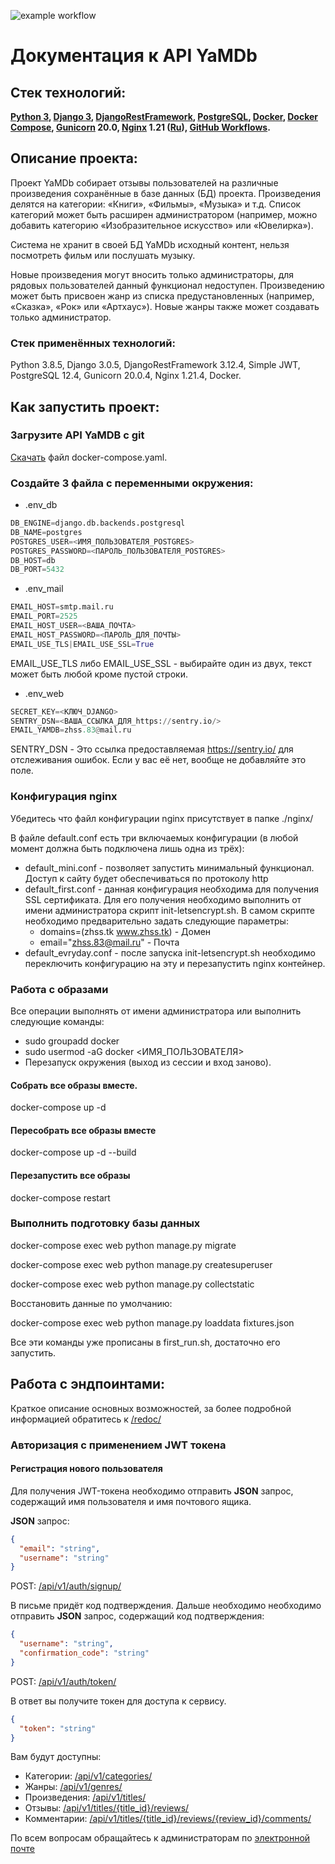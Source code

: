 ![example workflow](https://github.com/zhss1983/yamdb_final/actions/workflows/yamdb_workflow.yml/badge.svg)

# Документация к API YaMDb

## Стек технологий:

**[Python 3](https://www.python.org/downloads/), 
 [Django 3](https://docs.djangoproject.com/en/3.0/),
 [DjangoRestFramework](https://www.django-rest-framework.org),
 [PostgreSQL](https://www.postgresql.org/docs/),
 [Docker](https://docs.docker.com/),
 [Docker Compose](https://docs.docker.com/compose/),
 [Gunicorn](https://docs.gunicorn.org/en/stable/) 20.0,
 [Nginx](https://docs.nginx.com/) 1.21 ([Ru](https://nginx.org/ru/docs/)),
 [GitHub Workflows](https://docs.github.com/en/rest/actions/workflows).**

## Описание проекта:

Проект YaMDb собирает отзывы пользователей на различные произведения
сохранённые в базе данных (БД) проекта. Произведения делятся на категории:
«Книги», «Фильмы», «Музыка» и т.д. Список категорий может быть расширен
администратором (например, можно добавить категорию «Изобразительное искусство»
или «Ювелирка»).

Система не хранит в своей БД YaMDb исходный контент, нельзя посмотреть фильм
или послушать музыку.

Новые произведения могут вносить только администраторы, для рядовых
пользователей данный функционал недоступен. Произведению может быть присвоен
жанр из списка предустановленных (например, «Сказка», «Рок» или «Артхаус»).
Новые жанры также может создавать только администратор.

### Стек применённых технологий:

Python 3.8.5, Django 3.0.5, DjangoRestFramework 3.12.4, Simple JWT, PostgreSQL 12.4, Gunicorn 20.0.4, Nginx 1.21.4, Docker.

## Как запустить проект:

### Загрузите API YaMDB с git

[Скачать](https://github.com/zhss1983/yamdb_final/docker-compose.yaml) файл docker-compose.yaml.

### Создайте 3 файла с переменными окружения:
   
 - .env_db

```Python
DB_ENGINE=django.db.backends.postgresql
DB_NAME=postgres
POSTGRES_USER=<ИМЯ_ПОЛЬЗОВАТЕЛЯ_POSTGRES>
POSTGRES_PASSWORD=<ПАРОЛЬ_ПОЛЬЗОВАТЕЛЯ_POSTGRES>
DB_HOST=db
DB_PORT=5432
```

 - .env_mail

```Python
EMAIL_HOST=smtp.mail.ru
EMAIL_PORT=2525
EMAIL_HOST_USER=<ВАША_ПОЧТА>
EMAIL_HOST_PASSWORD=<ПАРОЛЬ_ДЛЯ_ПОЧТЫ>
EMAIL_USE_TLS|EMAIL_USE_SSL=True
```

EMAIL_USE_TLS либо EMAIL_USE_SSL - выбирайте один из двух, текст может быть любой кроме пустой строки.
    
 - .env_web

```Python
SECRET_KEY=<КЛЮЧ_DJANGO>
SENTRY_DSN=<ВАША_ССЫЛКА_ДЛЯ_https://sentry.io/>
EMAIL_YAMDB=zhss.83@mail.ru
```

SENTRY_DSN - Это ссылка предоставляемая https://sentry.io/ для отслеживания ошибок. Если у вас её нет, вообще не добавляйте это поле.

### Конфигурация nginx

Убедитесь что файл конфигурации nginx присутствует в папке ./nginx/

В файле default.conf есть три включаемых конфигурации (в любой момент должна быть подключена лишь одна из трёх):

 - default_mini.conf - позволяет запустить минимальный функционал. Доступ к сайту будет обеспечиваться по протоколу http
 - default_first.conf - данная конфигурация необходима для получения SSL сертификата. Для его получения необходимо выполнить от имени администратора скрипт init-letsencrypt.sh. В самом скрипте необходимо предварительно задать следующие параметры:
   - domains=(zhss.tk www.zhss.tk) - Домен
   - email="zhss.83@mail.ru" - Почта
 - default_evryday.conf - после запуска init-letsencrypt.sh необходимо переключить конфигурацию на эту и перезапустить nginx контейнер.

### Работа с образами

Все операции выполнять от имени администратора или выполнить следующие команды:

 - sudo groupadd docker
 - sudo usermod -aG docker <ИМЯ_ПОЛЬЗОВАТЕЛЯ>
 - Перезапуск окружения (выход из сессии и вход заново).

#### Собрать все образы вместе.

docker-compose up -d

#### Пересобрать все образы вместе

docker-compose up -d --build

#### Перезапустить все образы

docker-compose restart

### Выполнить подготовку базы данных

docker-compose exec web python manage.py migrate

docker-compose exec web python manage.py createsuperuser

docker-compose exec web python manage.py collectstatic

Восстановить данные по умолчанию:

docker-compose exec web python manage.py loaddata fixtures.json

Все эти команды уже прописаны в first_run.sh, достаточно его запустить.

## Работа с эндпоинтами:

Краткое описание основных возможностей, за более подробной информацией
обратитесь к [/redoc/](http://127.0.0.1:8000/redoc/) 

### Авторизация с применением JWT токена

#### Регистрация нового пользователя

Для получения JWT-токена необходимо отправить **JSON** запрос, содержащий
имя пользователя и имя почтового ящика.

**JSON** запрос:

```JSON
{
  "email": "string",
  "username": "string"
}
```

POST: [/api/v1/auth/signup/](http://127.0.0.1:8000/api/v1/auth/signup/)

В письме придёт код подтверждения. Дальше необходимо необходимо отправить
**JSON** запрос, содержащий код подтверждения:

```JSON
{
  "username": "string",
  "confirmation_code": "string"
}
```

POST: [/api/v1/auth/token/](http://127.0.0.1:8000/api/v1/auth/token/)

В ответ вы получите токен для доступа к сервису.

```JSON
{
  "token": "string"
}
```

Вам будут доступны:
- Категории:
  [/api/v1/categories/](http://127.0.0.1:8000/api/v1/categories/)
- Жанры:
  [/api/v1/genres/](http://127.0.0.1:8000/api/v1/genres/)
- Произведения:
  [/api/v1/titles/](http://127.0.0.1:8000/api/v1/titles/)
- Отзывы:
  [/api/v1/titles/{title_id}/reviews/](http://127.0.0.1:8000/api/v1/titles/1/reviews/)
- Комментарии:
  [/api/v1/titles/{title_id}/reviews/{review_id}/comments/](http://127.0.0.1:8000/api/v1/titles/1/reviews/1/comments/)
 
По всем вопросам обращайтесь к администраторам по [электронной почте](mailto:zhss.83@mail.ru)
